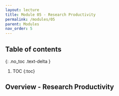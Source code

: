 ```yaml
---
layout: lecture
title: Module 05 - Research Productivity
permalink: /modules/05
parent: Modules
nav_order: 5
---
```


## Table of contents
{: .no_toc .text-delta }

1. TOC
{:toc}

## Overview - Research Productivity
